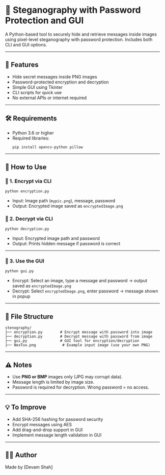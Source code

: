 # 🔐 Steganography with Password Protection and GUI

A Python-based tool to securely hide and retrieve messages inside images using pixel-level steganography with password protection. Includes both CLI and GUI options.

---

## 🧩 Features

- Hide secret messages inside PNG images
- Password-protected encryption and decryption
- Simple GUI using Tkinter
- CLI scripts for quick use
- No external APIs or internet required

---

## 🛠 Requirements

- Python 3.6 or higher
- Required libraries:
  ```bash
  pip install opencv-python pillow
  ```

---

## 🚀 How to Use

### 🔸 1. Encrypt via CLI
```bash
python encryption.py
```
- Input: Image path (`mypic.png`), message, password
- Output: Encrypted image saved as `encryptedImage.png`

### 🔸 2. Decrypt via CLI
```bash
python decryption.py
```
- Input: Encrypted image path and password
- Output: Prints hidden message if password is correct

---

### 🔸 3. Use the GUI
```bash
python gui.py
```
- Encrypt: Select an image, type a message and password → output saved as `encryptedImage.png`
- Decrypt: Select `encryptedImage.png`, enter password → message shown in popup

---

## 📁 File Structure

```
stenography/
├── encryption.py        # Encrypt message with password into image
├── decryption.py        # Decrypt message with password from image
├── gui.py               # GUI tool for encryption/decryption
├── NexTux.png            # Example input image (use your own PNG)
```

---

## ⚠ Notes
- Use **PNG or BMP** images only (JPG may corrupt data).
- Message length is limited by image size.
- Password is required for decryption. Wrong password = no access.

---

## 💡 To Improve
- Add SHA-256 hashing for password security
- Encrypt messages using AES
- Add drag-and-drop support in GUI
- Implement message length validation in GUI

---

## 👨‍💻 Author
Made by [Devam Shah]
